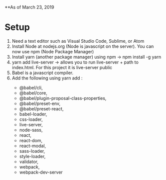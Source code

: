 
**As of March 23, 2019
# Setup
1.  Need a text editor such as Visual Studio Code, Sublime, or Atom
2.  Install Node at nodejs.org (Node is javascript on the server).  You can now use npm (Node Package Manager)
3.  Install yarn (another package manager) using npm &rarr; npm install -g yarn
4.  yarn add live-server &rarr; allows you to run live-server + path to index.html.  For this project it is live-server public
5.  Babel is a javascript compiler.
6.  Add the following using yarn add <package>:  
    * @babel/cli,
    * @babel/core,
    * @babel/plugin-proposal-class-properties,
    * @babel/preset-env,
    * @babel/preset-react,
    * babel-loader,
    * css-loader,
    * live-server,
    * node-sass,
    * react,
    * react-dom,
    * react-modal,
    * sass-loader,
    * style-loader,
    * validator,
    * webpack,
    * webpack-dev-server
